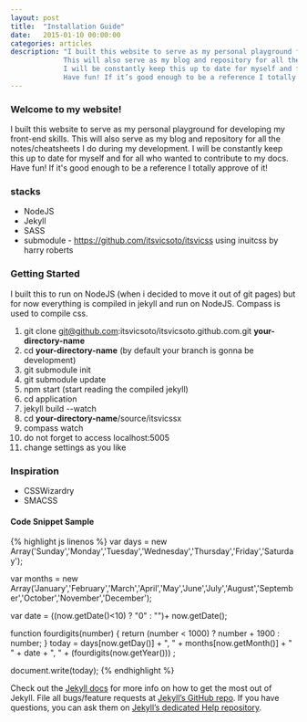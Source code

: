 ```yaml
---
layout: post
title:  "Installation Guide"
date:   2015-01-10 00:00:00
categories: articles
description: "I built this website to serve as my personal playground for developing my front-end skills.
             This will also serve as my blog and repository for all the notes/cheatsheets I do during my development.
             I will be constantly keep this up to date for myself and for all who wanted to contribute to my docs.
             Have fun! If it’s good enough to be a reference I totally approve of it!"
---
```


### Welcome to my website!

I built this website to serve as my personal playground for developing my front-end skills.
This will also serve as my blog and repository for all the notes/cheatsheets I do during my development.
I will be constantly keep this up to date for myself and for all who wanted to contribute to my docs. Have fun! If it's good enough to be a reference I totally approve of it!

### stacks

* NodeJS
* Jekyll
* SASS
* submodule - https://github.com/itsvicsoto/itsvicss using inuitcss by harry roberts

### Getting Started

I built this to run on NodeJS (when i decided to move it out of git pages) but for now everything is compiled in jekyll and run on NodeJS. Compass is used to compile css.

1. git clone git@github.com:itsvicsoto/itsvicsoto.github.com.git **your-directory-name**
2. cd **your-directory-name** (by default your branch is gonna be development)
3. git submodule init
4. git submodule update
5. npm start (start reading the compiled jekyll)
6. cd application
7. jekyll build --watch
8. cd **your-directory-name**/source/itsvicssx
9. compass watch
10. do not forget to access localhost:5005
11. change settings as you like

### Inspiration

* CSSWizardry
* SMACSS

#### Code Snippet Sample
{% highlight js linenos %}
var days = new Array('Sunday','Monday','Tuesday','Wednesday','Thursday','Friday','Saturday');

var months = new Array('January','February','March','April','May','June','July','August','September','October','November','December');

var date = ((now.getDate()<10) ? "0" : "")+ now.getDate();

function fourdigits(number) {
    return (number < 1000) ? number + 1900 : number;
                                }
today =  days[now.getDay()] + ", " +
         months[now.getMonth()] + " " +
         date + ", " +
         (fourdigits(now.getYear())) ;

document.write(today);
{% endhighlight %}

Check out the [Jekyll docs][jekyll] for more info on how to get the most out of Jekyll. File all bugs/feature requests at [Jekyll’s GitHub repo][jekyll-gh]. If you have questions, you can ask them on [Jekyll’s dedicated Help repository][jekyll-help].

[jekyll]:      http://jekyllrb.com
[jekyll-gh]:   https://github.com/jekyll/jekyll
[jekyll-help]: https://github.com/jekyll/jekyll-help
